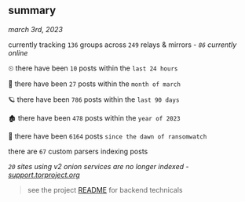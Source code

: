 
## summary
_march 3rd, 2023_

currently tracking `136` groups across `249` relays & mirrors - _`86` currently online_

⏲ there have been `10` posts within the `last 24 hours`

🦈 there have been `27` posts within the `month of march`

🪐 there have been `786` posts within the `last 90 days`

🏚 there have been `478` posts within the `year of 2023`

🦕 there have been `6164` posts `since the dawn of ransomwatch`

there are `67` custom parsers indexing posts

_`20` sites using v2 onion services are no longer indexed - [support.torproject.org](https://support.torproject.org/onionservices/v2-deprecation/)_

> see the project [README](https://github.com/joshhighet/ransomwatch#ransomwatch--) for backend technicals
